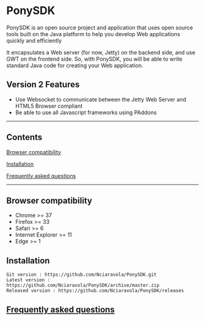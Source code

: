 # PonySDK
PonySDK is an open source project and application that uses open source tools built on the Java platform to help you develop Web applications quickly and efficiently

It encapsulates a Web server (for now, Jetty) on the backend side, and use GWT on the frontend side.
So, with PonySDK, you will be able to write standard Java code for creating your Web application.

## Version 2 Features

- Use Websocket to communicate between the Jetty Web Server and HTML5 Browser compliant
- Be able to use all Javascript frameworks using PAddons

----

## Contents

[Browser compatibility](#browser-compatibility)

[Installation](#installation)

[Frequently asked questions](#frequently-asked-questions)

----

## Browser compatibility

- Chrome >= 37
- Firefox >= 33
- Safari >= 6
- Internet Explorer >= 11
- Edge >= 1

## Installation

```
Git version : https://github.com/Nciaravola/PonySDK.git
Latest version : https://github.com/Nciaravola/PonySDK/archive/master.zip
Released version : https://github.com/Nciaravola/PonySDK/releases
```

## [Frequently asked questions](https://github.com/Nciaravola/PonySDK/wiki)
